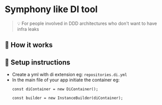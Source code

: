 # Symphony like DI tool

> 💡 For people involved in DDD architectures who don't want to have infra leaks 

## 🌱 How it works 


## 🔨 Setup instructions 

- Create a yml with di extension eg: `repositories.di.yml`
- In the main file of your app initiate the container eg:
    ```
    const diContainer = new DiContainer();
    
    const builder = new InstanceBuilder(diContainer);
    ```